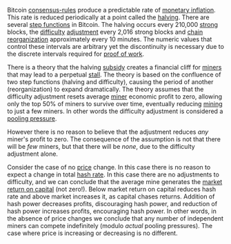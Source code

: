 Bitcoin [consensus-rules](Glossary#consensus-rules) produce a predictable rate of [monetary inflation](Glossary#inflation). This rate is reduced periodically at a point called the [halving](Glossary#halving). There are several [step functions](https://en.wikipedia.org/wiki/Step_function) in Bitcoin. The halving occurs every 210,000 [strong](Glossary#strong) blocks, the [difficulty](Glossary#difficulty) [adjustment](Glossary#adjustment) every 2,016 strong blocks and [chain](Glossary#chain) [reorganization](Glossary#reorganization) approximately every 10 minutes. The numeric values that control these intervals are arbitrary yet the discontinuity is necessary due to the discrete intervals required for [proof of work](Glossary#proof).

There is a theory that the halving [subsidy](Glossary#subsidy) creates a financial cliff for [miners](Glossary#miner) that may lead to a perpetual [stall](Glossary#stall). The theory is based on the confluence of two step functions (halving and difficulty), causing the period of another (reorganization) to expand dramatically. The theory assumes that the difficulty adjustment resets average [miner](Glossary#miner) economic profit to zero, allowing only the top 50% of miners to survive over time, eventually reducing [mining](Glossary#mine) to just a few miners. In other words the difficulty adjustment is considered a [pooling pressure](Pooling-Pressure-Risk).

However there is no reason to believe that the adjustment reduces *any* miner's profit to zero. The consequence of the assumption is not that there will be *few* miners, but that there will be *none*, due to the difficulty adjustment alone.

Consider the case of no [price](Glossary#price) change. In this case there is no reason to expect a change in total [hash rate](Glossary#hash-rate). In this case there are no adjustments to difficulty, and we can conclude that the average mine generates the [market](Glossary#market) [return on capital](Glossary#interest) (not zero!). Below market return on capital reduces hash rate and above market increases it, as capital chases returns. Addition of hash power decreases profits, discouraging hash power, and reduction of hash power increases profits, encouraging hash power. In other words, in the absence of price changes we conclude that any number of independent miners can compete indefinitely (modulo *actual* pooling pressures). The case where price is increasing or decreasing is no different.

